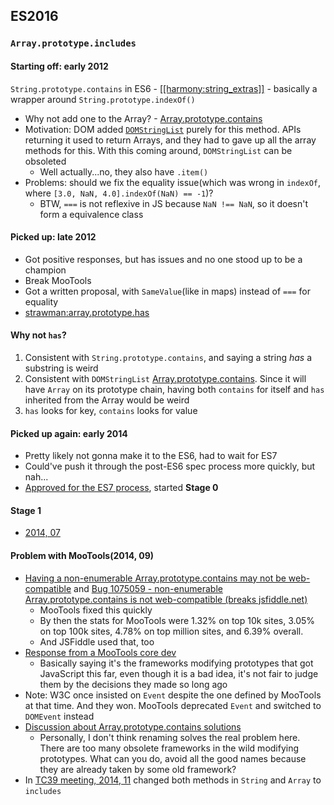 ## ES2016

### `Array.prototype.includes`

#### Starting off: early 2012

`String.prototype.contains` in ES6 - [[[harmony:string_extras]]](http://wiki.ecmascript.org/doku.php?id=harmony:string_extras) - basically a wrapper around `String.prototype.indexOf()`
* Why not add one to the Array? - [Array.prototype.contains](https://esdiscuss.org/topic/array-prototype-contains)
* Motivation: DOM added [`DOMStringList`](https://www.w3.org/TR/DOM-Level-3-Core/core.html#DOMStringList) purely for this method. APIs returning it used to return Arrays, and they had to gave up all the array methods for this. With this coming around, `DOMStringList` can be obsoleted
  * Well actually...no, they also have `.item()`
* Problems: should we fix the equality issue(which was wrong in `indexOf`, where `[3.0, NaN, 4.0].indexOf(NaN) == -1`)?
  * BTW, `===` is not reflexive in JS because `NaN !== NaN`, so it doesn't form a equivalence class

#### Picked up: late 2012

* Got positive responses, but has issues and no one stood up to be a champion
* Break MooTools
* Got a written proposal, with `SameValue`(like in maps) instead of `===` for equality
* [strawman:array.prototype.has](http://wiki.ecmascript.org/doku.php?id=strawman:array.prototype.has)

#### Why not `has`?

1. Consistent with `String.prototype.contains`, and saying a string *has* a substring is weird
2. Consistent with `DOMStringList`
[Array.prototype.contains](https://github.com/rwaldron/tc39-notes/blob/244797871dfa8fd475fd593821605fee14d2cb05/es6/2014-07/jul-31.md#57-arrayprototypecontains). Since it will have `Array` on its prototype chain, having both `contains` for itself and `has` inherited from the Array would be weird
3. `has` looks for key, `contains` looks for value

#### Picked up again: early 2014

* Pretty likely not gonna make it to the ES6, had to wait for ES7
* Could've push it through the post-ES6 spec process more quickly, but nah...
* [Approved for the ES7 process](https://github.com/rwaldron/tc39-notes/blob/master/es6/2014-04/apr-9.md#45-arrayprototypecontains), started **Stage 0**

#### Stage 1

* [2014, 07](https://github.com/rwaldron/tc39-notes/blob/244797871dfa8fd475fd593821605fee14d2cb05/es6/2014-07/jul-31.md#57-arrayprototypecontains)

#### Problem with MooTools(2014, 09)

* [Having a non-enumerable Array.prototype.contains may not be  web-compatible](https://esdiscuss.org/topic/having-a-non-enumerable-array-prototype-contains-may-not-be-web-compatible) and [Bug 1075059 - non-enumerable Array.prototype.contains is not web-compatible (breaks jsfiddle.net)](https://bugzilla.mozilla.org/show_bug.cgi?id=1075059)
  * MooTools fixed this quickly
  * By then the stats for MooTools were 1.32% on top 10k sites, 3.05% on top 100k sites, 4.78% on top million sites, and 6.39% overall.
  * And JSFiddle used that, too
* [Response from a MooTools core dev](https://gist.github.com/fakedarren/28953b01e455078fb4f8)
  * Basically saying it's the frameworks modifying prototypes that got JavaScript this far, even though it is a bad idea, it's not fair to judge them by the decisions they made so long ago
* Note: W3C once insisted on `Event` despite the one defined by MooTools at that time. And they won. MooTools deprecated `Event` and switched to `DOMEvent` instead
* [Discussion about Array.prototype.contains solutions](https://esdiscuss.org/topic/array-prototype-contains-solutions)
  * Personally, I don't think renaming solves the real problem here. There are too many obsolete frameworks in the wild modifying prototypes. What can you do, avoid all the good names because they are already taken by some old framework?
* In [TC39 meeting, 2014, 11](https://github.com/rwaldron/tc39-notes/blob/244797871dfa8fd475fd593821605fee14d2cb05/es6/2014-11/nov-18.md#44-arrayprototypecontains-breaks-mootools) changed both methods in `String` and `Array` to `includes`

